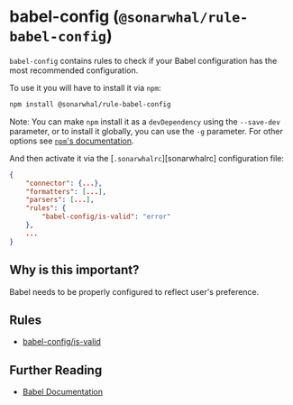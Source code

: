 # babel-config (`@sonarwhal/rule-babel-config`)

`babel-config` contains rules to check if your Babel configuration has
the most recommended configuration.

To use it you will have to install it via `npm`:

```bash
npm install @sonarwhal/rule-babel-config
```

Note: You can make `npm` install it as a `devDependency` using the `--save-dev`
parameter, or to install it globally, you can use the `-g` parameter. For
other options see
[`npm`'s documentation](https://docs.npmjs.com/cli/install).

And then activate it via the [`.sonarwhalrc`][sonarwhalrc]
configuration file:

```json
{
    "connector": {...},
    "formatters": [...],
    "parsers": [...],
    "rules": {
        "babel-config/is-valid": "error"
    },
    ...
}
```

## Why is this important?

Babel needs to be properly configured to reflect user's preference.

## Rules

* [babel-config/is-valid][is-valid]

## Further Reading

* [Babel Documentation][babel documentation]

[is-valid]: ./docs/is-valid.md
[babel documentation]: https://babeljs.io/docs/usage/babelrc/